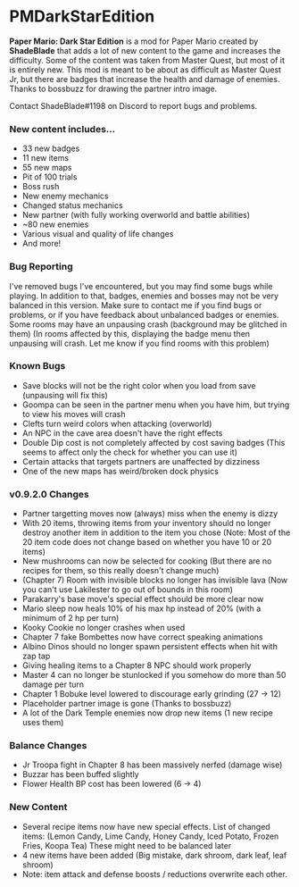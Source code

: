 # PMDarkStarEdition
**Paper Mario: Dark Star Edition** is a mod for Paper Mario created by **ShadeBlade** that adds a lot of new content to the game and increases the difficulty.
Some of the content was taken from Master Quest, but most of it is entirely new.
This mod is meant to be about as difficult as Master Quest Jr, but there are badges that increase the health and damage of enemies.
Thanks to bossbuzz for drawing the partner intro image.

Contact ShadeBlade#1198 on Discord to report bugs and problems.

### **New content includes...**
- 33 new badges
- 11 new items
- 55 new maps
- Pit of 100 trials
- Boss rush
- New enemy mechanics
- Changed status mechanics
- New partner (with fully working overworld and battle abilities)
- ~80 new enemies
- Various visual and quality of life changes
- And more!

### Bug Reporting
I've removed bugs I've encountered, but you may find some bugs while playing. In addition to that, badges, enemies and bosses may not be very balanced in this version.
Make sure to contact me if you find bugs or problems, or if you have feedback about unbalanced badges or enemies.
Some rooms may have an unpausing crash (background may be glitched in them) (In rooms affected by this, displaying the badge menu then unpausing will crash. Let me know if you find rooms with this problem)

### Known Bugs
- Save blocks will not be the right color when you load from save (unpausing will fix this)
- Goompa can be seen in the partner menu when you have him, but trying to view his moves will crash
- Clefts turn weird colors when attacking (overworld)
- An NPC in the cave area doesn't have the right effects
- Double Dip cost is not completely affected by cost saving badges (This seems to affect only the check for whether you can use it)
- Certain attacks that targets partners are unaffected by dizziness
- One of the new maps has weird/broken dock physics 

### v0.9.2.0 Changes
- Partner targetting moves now (always) miss when the enemy is dizzy
- With 20 items, throwing items from your inventory should no longer destroy another item in addition to the item you chose (Note: Most of the 20 item code does not change based on whether you have 10 or 20 items)
- New mushrooms can now be selected for cooking (But there are no recipes for them, so this really doesn't change much)
- (Chapter 7) Room with invisible blocks no longer has invisible lava (Now you can't use Lakilester to go out of bounds in this room)
- Parakarry's base move's special effect should be more clear now
- Mario sleep now heals 10% of his max hp instead of 20% (with a minimum of 2 hp per turn)
- Kooky Cookie no longer crashes when used
- Chapter 7 fake Bombettes now have correct speaking animations
- Albino Dinos should no longer spawn persistent effects when hit with zap tap
- Giving healing items to a Chapter 8 NPC should work properly
- Master 4 can no longer be stunlocked if you somehow do more than 50 damage per turn
- Chapter 1 Bobuke level lowered to discourage early grinding (27 -> 12)
- Placeholder partner image is gone (Thanks to bossbuzz)
- A lot of the Dark Temple enemies now drop new items (1 new recipe uses them)

### Balance Changes
- Jr Troopa fight in Chapter 8 has been massively nerfed (damage wise)
- Buzzar has been buffed slightly
- Flower Health BP cost has been lowered (6 -> 4)

### New Content
- Several recipe items now have new special effects. List of changed items: (Lemon Candy, Lime Candy, Honey Candy, Iced Potato, Frozen Fries, Koopa Tea) These might need to be balanced later
- 4 new items have been added (Big mistake, dark shroom, dark leaf, leaf shroom)
- Note: item attack and defense boosts / reductions overwrite each other.

